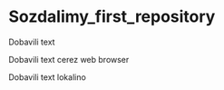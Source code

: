 ﻿# Sozdalimy_first_repository

Dobavili text

Dobavili text cerez web browser

Dobavili text lokalino
